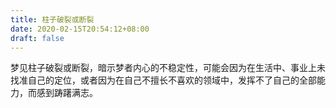 ```yaml
---
title: 柱子破裂或断裂
date: 2020-02-15T20:54:12+08:00
draft: false
---
```


梦见柱子破裂或断裂，暗示梦者内心的不稳定性，可能会因为在生活中、事业上未找准自己的定位，或者因为在自己不擅长不喜欢的领域中，发挥不了自己的全部能力，而感到踌躇满志。
